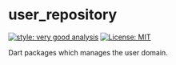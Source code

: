 # user_repository

[![style: very good analysis][very_good_analysis_badge]][very_good_analysis_link]
[![License: MIT][license_badge]][license_link]

Dart packages which manages the user domain.

[license_badge]: https://img.shields.io/badge/license-MIT-blue.svg
[license_link]: https://opensource.org/licenses/MIT
[very_good_analysis_badge]: https://img.shields.io/badge/style-very_good_analysis-B22C89.svg
[very_good_analysis_link]: https://pub.dev/packages/very_good_analysis
